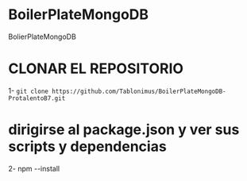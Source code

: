 # BoilerPlateMongoDB


BolierPlateMongoDB

# CLONAR EL REPOSITORIO

1- `git clone https://github.com/Tablonimus/BoilerPlateMongoDB-ProtalentoB7.git`


# dirigirse al package.json y ver sus scripts y dependencias

2- npm --install

# 